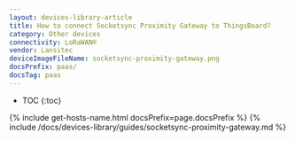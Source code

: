 ```yaml
---
layout: devices-library-article
title: How to connect Socketsync Proximity Gateway to ThingsBoard?
category: Other devices
connectivity: LoRaWAN®
vendor: Lansitec
deviceImageFileName: socketsync-proximity-gateway.png
docsPrefix: paas/
docsTag: paas
---
```


* TOC
{:toc}

{% include get-hosts-name.html docsPrefix=page.docsPrefix %}
{% include /docs/devices-library/guides/socketsync-proximity-gateway.md %}
